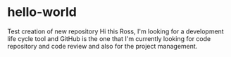 # hello-world
Test creation of new repository
 Hi this Ross, I'm looking for a development life cycle tool and GitHub is the one that I'm currently looking for code repository and code review and also for the project management.
